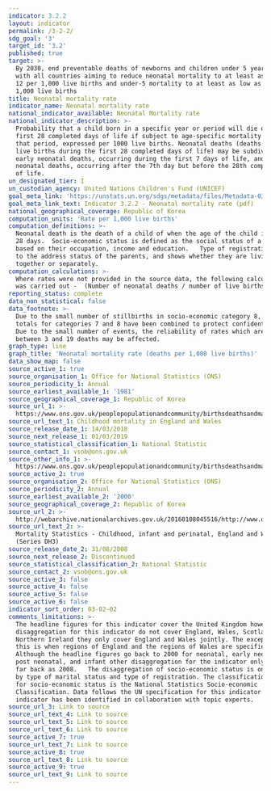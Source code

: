 ```yaml
---
indicator: 3.2.2
layout: indicator
permalink: /3-2-2/
sdg_goal: '3'
target_id: '3.2'
published: true
target: >-
  By 2030, end preventable deaths of newborns and children under 5 years of age,
  with all countries aiming to reduce neonatal mortality to at least as low as
  12 per 1,000 live births and under-5 mortality to at least as low as 25 per
  1,000 live births
title: Neonatal mortality rate
indicator_name: Neonatal mortality rate
national_indicator_available: Neonatal Mortality rate
national_indicator_description: >-
  Probability that a child born in a specific year or period will die during the
  first 28 completed days of life if subject to age-specific mortality rates of
  that period, expressed per 1000 live births. Neonatal deaths (deaths among
  live births during the first 28 completed days of life) may be subdivided into
  early neonatal deaths, occurring during the first 7 days of life, and late
  neonatal deaths, occurring after the 7th day but before the 28th completed day
  of life.
un_designated_tier: I
un_custodian_agency: United Nations Children's Fund (UNICEF)
goal_meta_link: 'https://unstats.un.org/sdgs/metadata/files/Metadata-03-02-02.pdf'
goal_meta_link_text: Indicator 3.2.2 - Neonatal mortality rate (pdf)
national_geographical_coverage: Republic of Korea
computation_units: 'Rate per 1,000 live births'
computation_definitions: >-
  Neonatal death is the death of a child of when the age of the child is under
  28 days.  Socio-economic status is defined as the social status of a person
  based on their occupation, income and education.   Type of registration refers
  to the address status of the parents, and shows whether they are living
  together or separately.
computation_calculations: >-
  Where rates were not provided in the source data, the following calculation
  was carried out -  (Number of neonatal deaths / number of live births) * 1000
reporting_status: complete
data_non_statistical: false
data_footnote: >-
  Due to the small number of stillbirths in socio-economic category 8, the
  totals for categories 7 and 8 have been combined to protect confidentiality.
  Due to the small number of events, the reliability of rates which are based on
  between 3 and 19 deaths may be affected.
graph_type: line
graph_title: 'Neonatal mortality rate (deaths per 1,000 live births)'
data_show_map: false
source_active_1: true
source_organisation_1: Office for National Statistics (ONS)
source_periodicity_1: Annual
source_earliest_available_1: '1981'
source_geographical_coverage_1: Republic of Korea
source_url_1: >-
  https://www.ons.gov.uk/peoplepopulationandcommunity/birthsdeathsandmarriages/deaths/datasets/childmortalitystatisticschildhoodinfantandperinatalchildhoodinfantandperinatalmortalityinenglandandwales
source_url_text_1: Childhood mortality in England and Wales
source_release_date_1: 14/03/2018
source_next_release_1: 01/03/2019
source_statistical_classification_1: National Statistic
source_contact_1: vsob@ons.gov.uk
source_other_info_1: >-
  https://www.ons.gov.uk/peoplepopulationandcommunity/birthsdeathsandmarriages/deaths/qmis/childmortalitystatisticsqmi
source_active_2: true
source_organisation_2: Office for National Statistics (ONS)
source_periodicity_2: Annual
source_earliest_available_2: '2000'
source_geographical_coverage_2: Republic of Korea
source_url_2: >-
  http://webarchive.nationalarchives.gov.uk/20160108045516/http://www.ons.gov.uk/ons/rel/vsob1/mortality-statistics--childhood--infant-and-perinatal--england-and-wales--series-dh3-/index.html
source_url_text_2: >-
  Mortality Statistics - Childhood, infant and perinatal, England and Wales
  (Series DH3)
source_release_date_2: 31/08/2008
source_next_release_2: Discontinued
source_statistical_classification_2: National Statistic
source_contact_2: vsob@ons.gov.uk
source_active_3: false
source_active_4: false
source_active_5: false
source_active_6: false
indicator_sort_order: 03-02-02
comments_limitations: >-
  The headline figures for this indicator cover the United Kingdom however the
  disaggregation for this indicator do not cover England, Wales, Scotland and
  Northern Ireland they only cover England and Wales jointly. The exception to
  this is when regions of England and the regions of Wales are specified.
  Although the headline figures go back to 2000 for neonatal, early neonatal,
  post neonatal, and infant other disaggregation for the indicator only go as
  far back as 2008.   The disaggregation of socio-economic status is only shown
  by type of marital status and type of registration. The classification used
  for socio-economic status is the National Statistics Socio-economic
  Classification. Data follows the UN specification for this indicator. This
  indicator has been identified in collaboration with topic experts.
source_url_3: Link to source
source_url_text_4: Link to source
source_url_text_5: Link to source
source_url_text_6: Link to source
source_active_7: true
source_url_text_7: Link to source
source_active_8: true
source_url_text_8: Link to source
source_active_9: true
source_url_text_9: Link to source
---
```

